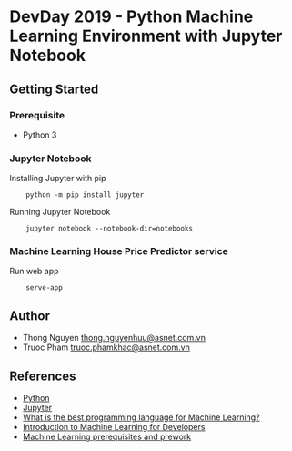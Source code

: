 # DevDay 2019 - Python Machine Learning Environment with Jupyter Notebook

## Getting Started

### Prerequisite

- Python 3

### Jupyter Notebook

Installing Jupyter with pip

```shell
    python -m pip install jupyter
```

Running Jupyter Notebook

```shell
    jupyter notebook --notebook-dir=notebooks
```

### Machine Learning House Price Predictor service

Run web app

```shell
    serve-app
```

## Author

- Thong Nguyen <thong.nguyenhuu@asnet.com.vn>
- Truoc Pham <truoc.phamkhac@asnet.com.vn>

## References

- [Python](https://www.python.org/ )
- [Jupyter](https://jupyter.org/)
- [What is the best programming language for Machine Learning?](https://towardsdatascience.com/what-is-the-best-programming-language-for-machine-learning-a745c156d6b7 )
- [Introduction to Machine Learning for Developers](https://blog.algorithmia.com/introduction-machine-learning-developers/ )
- [Machine Learning prerequisites and prework](https://developers.google.com/machine-learning/crash-course/prereqs-and-prework)
